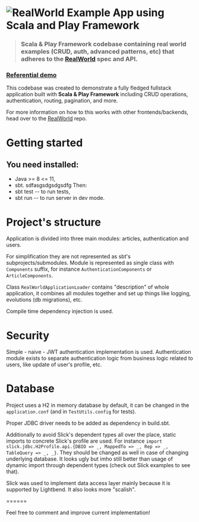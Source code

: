 # ![RealWorld Example App using Scala and Play Framework](logo.png)

> ### Scala & Play Framework codebase containing real world examples (CRUD, auth, advanced patterns, etc) that adheres to the [RealWorld](https://github.com/gothinkster/realworld) spec and API.

### [Referential demo](https://react-redux.realworld.io/)

This codebase was created to demonstrate a fully fledged fullstack application built with **Scala & Play Framework** including CRUD operations, authentication, routing, pagination, and more.

For more information on how to this works with other frontends/backends, head over to the [RealWorld](https://github.com/gothinkster/realworld) repo.

# Getting started

## You need installed:
 * Java >= 8 <= 11,
 * sbt.
sdfasgsdgsdgsdfg
Then:
 * sbt test -- to run tests,
 * sbt run -- to run server in dev mode.

# Project's structure

Application is divided into three main modules: articles, authentication and users.

For simplification they are not represented as sbt's subprojects/submodules. Module is represented as single class with `Components` suffix,
for instance `AuthenticationComponents` or `ArticleComponents`.

Class `RealWorldApplicationLoader` contains "description" of whole application, it combines all modules together and set up
things like logging, evolutions (db migrations), etc.

Compile time dependency injection is used.

# Security

Simple - naive - JWT authentication implementation is used. Authentication module exists to separate authentication logic from business logic related to users, like update of user's profile, etc.

# Database

Project uses a H2 in memory database by default, it can be changed in the `application.conf` (and in `TestUtils.config` for tests).

Proper JDBC driver needs to be added as dependency in build.sbt.

Additionally to avoid Slick's dependent types all over the place, static imports to concrete Slick's profile are used.
For instance `import slick.jdbc.H2Profile.api.{DBIO => _, MappedTo => _, Rep => _, TableQuery => _, _}`. They should be changed as well in case of changing underlying database. It looks ugly but imho still better than usage of
dynamic import through dependent types (check out Slick examples to see that).

Slick was used to implement data access layer mainly because it is supported by Lightbend. It also looks more "scalish".

======

Feel free to comment and improve current implementation!

